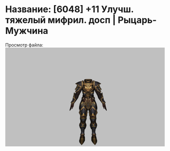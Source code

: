 # Название: [6048] +11 Улучш. тяжелый мифрил. досп | Рыцарь-Мужчина

Просмотр файла:
![p000021.png](p000021.png)